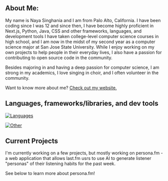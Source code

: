 ## About Me:

My name is Naya Singhania and I am from Palo Alto, California. I have been coding since I was 12 and since then, I have become highly proficient in Next.js, Python, Java, CSS and other frameworks, languages, and development tools I have taken college-level computer science courses in high school, and I am now in the midst of my second year as a computer science major at San Jose State University. While I enjoy working on my own projects to help people in their everyday lives, I also have a passion for contributing to open source code in the community. 

Besides majoring in and having a deep passion for computer science, I am strong in my academics, I love singing in choir, and I often volunteer in the community.

Want to know more about me? [Check out my website.](https://nayasinghania.com)

## Languages, frameworks/libraries, and dev tools

[![Languages](https://skillicons.dev/icons?i=ts,js,html,css,python,java,md,bash)](https://skillicons.dev)

[![Other](https://skillicons.dev/icons?i=nodejs,react,nextjs,astro,supabase,fastapi,postgres,tailwind,figma,vite,arduino,githubactions)](https://skillicons.dev)

## Current Projects

I'm currently working on a few projects, but mostly working on persona.fm - a web application that allows last.fm usrs to use AI to generate listener "personas" of their listening habits for the past week. 

See below to learn more about persona.fm!
